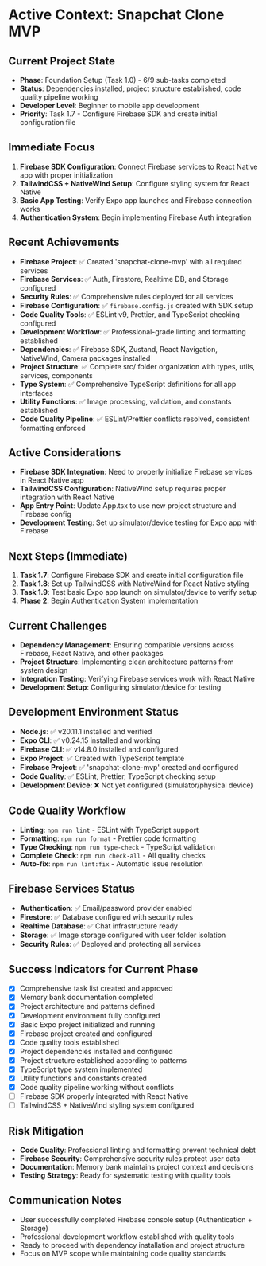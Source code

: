 # Active Context: Snapchat Clone MVP

## Current Project State

- **Phase**: Foundation Setup (Task 1.0) - 6/9 sub-tasks completed
- **Status**: Dependencies installed, project structure established, code quality pipeline working
- **Developer Level**: Beginner to mobile app development
- **Priority**: Task 1.7 - Configure Firebase SDK and create initial configuration file

## Immediate Focus

1. **Firebase SDK Configuration**: Connect Firebase services to React Native app with proper initialization
2. **TailwindCSS + NativeWind Setup**: Configure styling system for React Native
3. **Basic App Testing**: Verify Expo app launches and Firebase connection works
4. **Authentication System**: Begin implementing Firebase Auth integration

## Recent Achievements

- **Firebase Project**: ✅ Created 'snapchat-clone-mvp' with all required services
- **Firebase Services**: ✅ Auth, Firestore, Realtime DB, and Storage configured
- **Security Rules**: ✅ Comprehensive rules deployed for all services
- **Firebase Configuration**: ✅ `firebase.config.js` created with SDK setup
- **Code Quality Tools**: ✅ ESLint v9, Prettier, and TypeScript checking configured
- **Development Workflow**: ✅ Professional-grade linting and formatting established
- **Dependencies**: ✅ Firebase SDK, Zustand, React Navigation, NativeWind, Camera packages installed
- **Project Structure**: ✅ Complete src/ folder organization with types, utils, services, components
- **Type System**: ✅ Comprehensive TypeScript definitions for all app interfaces
- **Utility Functions**: ✅ Image processing, validation, and constants established
- **Code Quality Pipeline**: ✅ ESLint/Prettier conflicts resolved, consistent formatting enforced

## Active Considerations

- **Firebase SDK Integration**: Need to properly initialize Firebase services in React Native app
- **TailwindCSS Configuration**: NativeWind setup requires proper integration with React Native
- **App Entry Point**: Update App.tsx to use new project structure and Firebase config
- **Development Testing**: Set up simulator/device testing for Expo app with Firebase

## Next Steps (Immediate)

1. **Task 1.7**: Configure Firebase SDK and create initial configuration file
2. **Task 1.8**: Set up TailwindCSS with NativeWind for React Native styling
3. **Task 1.9**: Test basic Expo app launch on simulator/device to verify setup
4. **Phase 2**: Begin Authentication System implementation

## Current Challenges

- **Dependency Management**: Ensuring compatible versions across Firebase, React Native, and other packages
- **Project Structure**: Implementing clean architecture patterns from system design
- **Integration Testing**: Verifying Firebase services work with React Native
- **Development Setup**: Configuring simulator/device for testing

## Development Environment Status

- **Node.js**: ✅ v20.11.1 installed and verified
- **Expo CLI**: ✅ v0.24.15 installed and working
- **Firebase CLI**: ✅ v14.8.0 installed and configured
- **Expo Project**: ✅ Created with TypeScript template
- **Firebase Project**: ✅ 'snapchat-clone-mvp' created and configured
- **Code Quality**: ✅ ESLint, Prettier, TypeScript checking setup
- **Development Device**: ❌ Not yet configured (simulator/physical device)

## Code Quality Workflow

- **Linting**: `npm run lint` - ESLint with TypeScript support
- **Formatting**: `npm run format` - Prettier code formatting
- **Type Checking**: `npm run type-check` - TypeScript validation
- **Complete Check**: `npm run check-all` - All quality checks
- **Auto-fix**: `npm run lint:fix` - Automatic issue resolution

## Firebase Services Status

- **Authentication**: ✅ Email/password provider enabled
- **Firestore**: ✅ Database configured with security rules
- **Realtime Database**: ✅ Chat infrastructure ready
- **Storage**: ✅ Image storage configured with user folder isolation
- **Security Rules**: ✅ Deployed and protecting all services

## Success Indicators for Current Phase

- [x] Comprehensive task list created and approved
- [x] Memory bank documentation completed
- [x] Project architecture and patterns defined
- [x] Development environment fully configured
- [x] Basic Expo project initialized and running
- [x] Firebase project created and configured
- [x] Code quality tools established
- [x] Project dependencies installed and configured
- [x] Project structure established according to patterns
- [x] TypeScript type system implemented
- [x] Utility functions and constants created
- [x] Code quality pipeline working without conflicts
- [ ] Firebase SDK properly integrated with React Native
- [ ] TailwindCSS + NativeWind styling system configured

## Risk Mitigation

- **Code Quality**: Professional linting and formatting prevent technical debt
- **Firebase Security**: Comprehensive security rules protect user data
- **Documentation**: Memory bank maintains project context and decisions
- **Testing Strategy**: Ready for systematic testing with quality tools

## Communication Notes

- User successfully completed Firebase console setup (Authentication + Storage)
- Professional development workflow established with quality tools
- Ready to proceed with dependency installation and project structure
- Focus on MVP scope while maintaining code quality standards
